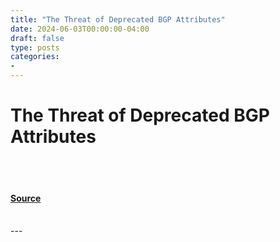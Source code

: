 ```yaml
---
title: "The Threat of Deprecated BGP Attributes"
date: 2024-06-03T00:00:00-04:00
draft: false
type: posts
categories: 
- 
---
```

# The Threat of Deprecated BGP Attributes

<br/>

<br/>


#### [Source](https://insights.sei.cmu.edu/blog/the-threat-of-deprecated-bgp-attributes/)

<br/>
---
